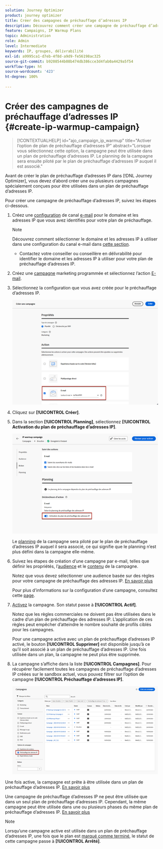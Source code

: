 ```yaml
---
solution: Journey Optimizer
product: journey optimizer
title: Créer des campagnes de préchauffage d’adresses IP
description: Découvrez comment créer une campagne de préchauffage d’adresses IP
feature: Campaigns, IP Warmup Plans
topic: Administration
role: Admin
level: Intermediate
keywords: IP, groupes, délivrabilité
exl-id: a9995ca1-d7eb-4f8d-a9d9-fe56198ac325
source-git-commit: b9208544b08b474db386cce3d4fab0a4429a5f54
workflow-type: ht
source-wordcount: '423'
ht-degree: 100%

---
```


# Créer des campagnes de préchauffage d’adresses IP {#create-ip-warmup-campaign}

>[!CONTEXTUALHELP]
>id="ajo_campaign_ip_warmup"
>title="Activer l’option de plan de préchauffage d’adresses IP"
>abstract="Lorsque vous sélectionnez cette option, la campagne peut être utilisée dans un plan de préchauffage d’adresses IP. Le planning de la campagne sera ensuite piloté par le plan de préchauffage d’adresses IP auquel il est associé."

Avant de créer le plan de préchauffage d’adresses IP dans [!DNL Journey Optimizer], vous devez d’abord créer une ou plusieurs campagnes spécialement conçues pour être utilisées dans un plan de préchauffage d’adresses IP<!--through a dedicated option-->.

Pour créer une campagne de préchauffage d’adresses IP, suivez les étapes ci-dessous.

1. Créez une [configuration](channel-surfaces.md) de canal [e-mail](../email/email-settings.md) pour le domaine et les adresses IP que vous avez identifiés pour votre plan de préchauffage.

   >[!NOTE]
   >
   >Découvrez comment sélectionner le domaine et les adresses IP à utiliser dans une configuration du canal e-mail dans [cette section](../email/email-settings.md#subdomains-and-ip-pools).
   >
   >* Contactez votre conseiller ou conseillère en délivrabilité pour identifier le domaine et les adresses IP à utiliser pour votre plan de préchauffage d’adresses IP.<!--TBC-->

1. Créez une [campagne](../campaigns/create-campaign.md) marketing programmée et sélectionnez l’action [E-mail](../email/create-email.md#create-email-journey-campaign).

   <!--Select the Marketing category. The IP warmup plan activation option is only available for  marketing-type campaigns.-->

1. Sélectionnez la configuration que vous avez créée pour le préchauffage d’adresses IP.

   ![](assets/ip-warmup-campaign-surface.png)

   <!--You must use the same configuration as the one that will be used for the asociated IP warmup plan. [Learn how to create an IP warmup plan](#create-ip-warmup-plan)-->

1. Cliquez sur **[!UICONTROL Créer]**.

1. Dans la section **[!UICONTROL Planning]**, sélectionnez **[!UICONTROL Activation du plan de préchauffage d’adresses IP]**.

   ![](assets/ip-warmup-campaign-plan-activation.png)

   Le [planning](../campaigns/create-campaign.md#schedule) de la campagne sera piloté par le plan de préchauffage d’adresses IP auquel il sera associé, ce qui signifie que le planning n’est plus défini dans la campagne elle-même.

1. Suivez les étapes de création d’une campagne par e-mail, telles que définir les propriétés, l’[audience](../audience/about-audiences.md)<!--best practices for IP warmup in terms of audience?--> et le [contenu](../email/get-started-email-design.md#key-steps) de la campagne.

   Notez que vous devez sélectionner une audience basée sur des règles pour votre campagne de préchauffage des adresses IP. [En savoir plus](../audience/creating-a-segment-definition.md)

   Pour plus d’informations sur la configuration d’une campagne, consultez cette [page](../campaigns/get-started-with-campaigns.md).

1. [Activez](../campaigns/review-activate-campaign.md) la campagne. Son statut passe à **[!UICONTROL Actif]**.

   Notez que les règles commerciales ne doivent pas être utilisées dans le cadre d’un plan de préchauffage des adresses IP. L’application de ces règles peut empêcher d’atteindre le nombre souhaité de profils ciblés pour les campagnes.

   Pour une campagne active avec un plan de préchauffage d’adresses IP activé, le bouton **[!UICONTROL Supprimer]** est disponible jusqu’à ce qu’il soit associé à un plan de préchauffage d’adresses IP. Une fois utilisée dans un plan, la campagne ne peut plus être supprimée.

1. La campagne s’affiche dans la liste **[!UICONTROL Campagnes]**. Pour récupérer facilement toutes les campagnes de préchauffage d’adresses IP créées sur le sandbox actuel, vous pouvez filtrer sur l’option de campagne **[!UICONTROL Préchauffage d’adresses IP]**.

   ![](assets/ip-warmup-campaign-filter.png)

Une fois active, la campagne est prête à être utilisée dans un plan de préchauffage d’adresses IP. [En savoir plus](ip-warmup-plan.md)

Une campagne de préchauffage d’adresses IP ne peut être utilisée que dans un seul plan de préchauffage d’adresses IP. Cependant, la même campagne peut être utilisée dans une ou plusieurs phases du même plan de préchauffage d’adresses IP. [En savoir plus](ip-warmup-plan.md#define-phases)

>[!NOTE]
>
>Lorsqu’une campagne active est utilisée dans un plan de préchauffage d’adresses IP, une fois que le plan est [marqué comme terminé](ip-warmup-execution.md#mark-as-completed), le statut de cette campagne passe à **[!UICONTROL Arrêté]**.

